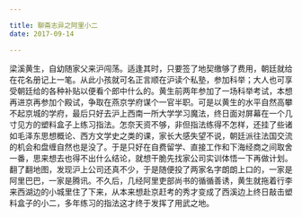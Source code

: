```yaml
---

title: 聊斋志异之阿里小二
date: 2017-09-14

---
```


梁溪黄生，自幼随家父来沪闯荡。适逢其时，只要签了地契缴够了费用，朝廷就给在花名册记上一笔。从此小孩就可名正言顺在沪读个私塾，参加科举；大人也可享受朝廷给的各种补贴以便看个郎中什么的。黄生前两年参加了一场科举考试，本想再进京再参加个殿试，争取在燕京学府谋个一官半职。可是以黄生的水平自然高攀不起京城的学府，最后只好去沪上西南一所大学学习魔法，终日面对屏幕在一个几寸见方的塑料盒子上练习指法。怎奈天资不够，非但指法练得不怎样，还挂了些诸如毛泽东思想概论、西方文学史之类的课，家长大感失望不说，朝廷派往法国交流的机会和盘缠自然也是没了。于是只好在自费留学、直接工作和下海经商之间取舍一番，思来想去也得不出什么结论，就想干脆先找家公司实训体悟一下再做计划。翻了翻地图，发现沪上公司还真不少，于是随便投了两家名字朗朗上口的，一家是阿里巴巴，一家是腾讯。不久后，几经阿里吏部尚书的循循善诱，黄生就拖着行李来西湖边的小城里住了下来，从本来想赴京赶考的秀才变成了西溪边上终日敲击塑料盒子的小二，多年练习的指法这才终于发挥了用武之地。